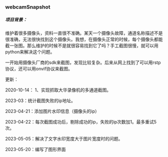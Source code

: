 ### webcamSnapshot



##### 项目背景：

维护着很多摄像头，资料一直很不准确。某天一个摄像头故障，通道名称描述不是很准确，无法很快找到这个摄像头。我想，在摄像头正常的时候，每个摄像头都能截一张图。那么维护的时候不是就很容易找到它了吗？手工截图很慢，就可以用python来解决这个问题。

一开始用摄像头厂商的sdk来截图，发现比较复杂。后来从网上找到了可以用rstp协议，还可以用onvif协议来截图。 

更新：

2020-10-14： 1、实现抓取大华录像机的多通道截图。

2023-03：统计截图失败的ip地址。

2023-04-21：添加图片水印信息（摄像头的ip）

2023-04-22：每次截图成功后，剔除成功的ip，失败的ip次数加1。最多重试5次。

2023-05-05：解决了文字水印宽度大于图片宽度时的问题。

2023-05-20：编写了图形界面